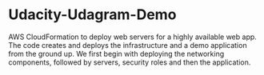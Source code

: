 # Udacity-Udagram-Demo
AWS CloudFormation to deploy web servers for a highly available web app. The code creates and deploys the infrastructure and a demo application from the ground up. We first begin with deploying the networking components, followed by servers, security roles and then the application.
